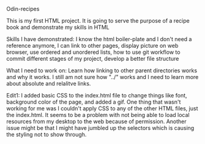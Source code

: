 Odin-recipes

This is my first HTML project. It is going to serve the purpose of a recipe book and demonstrate my skills in HTML

Skills I have demonstrated: I know the html boiler-plate and I don't need a reference anymore, I can link to other pages, display picture on web browser, use ordered and unordered lists, how to use git workflow to commit different stages of my project, develop a better file structure

What I need to work on: Learn how linking to other parent directories works and why it works. I still am not sure how "../" works and I need to learn more about absolute and relalitve links.

Edit1: I added basic CSS to the index.html file to change things like font, background color of the page, and added a gif. One thing that wasn't working for me was I couldn't apply CSS to any of the other HTML files, just the index.html. It seems to be a problem with not being able to load local resources from my desktop to the web because of permission. Another issue might be that I might have jumbled up the selectors which is causing the styling not to show through.